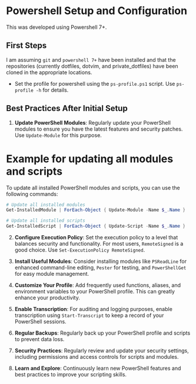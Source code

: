 # Powershell Setup and Configuration

This was developed using Powershell 7+.

## First Steps

I am assuming `git` and `powershell 7+` have been installed and that the
repositories (currently dotfiles, dotvim, and private_dotfiles) have been cloned
in the appropriate locations.

* Set the profile for powershell using the `ps-profile.ps1` script. Use
  `ps-profile -h` for details.

## Best Practices After Initial Setup

1. **Update PowerShell Modules**: Regularly update your PowerShell modules to
ensure you have the latest features and security patches. Use `Update-Module`
for this purpose.

# Example for updating all modules and scripts

To update all installed PowerShell modules and scripts, you can use the following commands:

```powershell
# Update all installed modules
Get-InstalledModule | ForEach-Object { Update-Module -Name $_.Name }

# Update all installed scripts
Get-InstalledScript | ForEach-Object { Update-Script -Name $_.Name }
```

2. **Configure Execution Policy**: Set the execution policy to a level that balances security and functionality. For most users, `RemoteSigned` is a good choice. Use `Set-ExecutionPolicy RemoteSigned`.

3. **Install Useful Modules**: Consider installing modules like `PSReadLine` for enhanced command-line editing, `Pester` for testing, and `PowerShellGet` for easy module management.

4. **Customize Your Profile**: Add frequently used functions, aliases, and environment variables to your PowerShell profile. This can greatly enhance your productivity.

5. **Enable Transcription**: For auditing and logging purposes, enable transcription using `Start-Transcript` to keep a record of your PowerShell sessions.

6. **Regular Backups**: Regularly back up your PowerShell profile and scripts to prevent data loss.

7. **Security Practices**: Regularly review and update your security settings, including permissions and access controls for scripts and modules.

8. **Learn and Explore**: Continuously learn new PowerShell features and best practices to improve your scripting skills.

